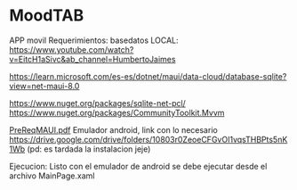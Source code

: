 # MoodTAB
APP movil
Requerimientos:
basedatos LOCAL:
https://www.youtube.com/watch?v=EitcH1aSivc&ab_channel=HumbertoJaimes

https://learn.microsoft.com/es-es/dotnet/maui/data-cloud/database-sqlite?view=net-maui-8.0

https://www.nuget.org/packages/sqlite-net-pcl/
https://www.nuget.org/packages/CommunityToolkit.Mvvm

[PreReqMAUI.pdf](https://github.com/user-attachments/files/20543161/PreReqMAUI.pdf)
Emulador android, link con lo necesario https://drive.google.com/drive/folders/10803r0ZeoeCFGvOI1vqsTHBPts5nK1Wb
(pd: es tardada la instalacion jeje)


Ejecucion:
Listo con el emulador de android se debe ejecutar desde el archivo MainPage.xaml



